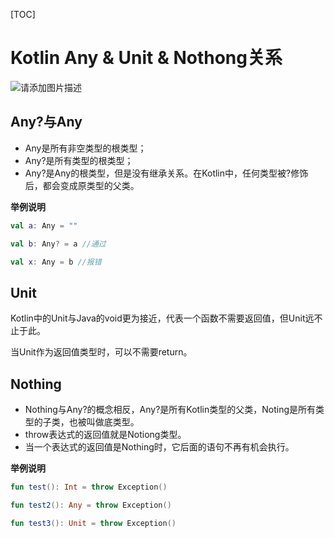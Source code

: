 [TOC]

# Kotlin Any & Unit & Nothong关系

![请添加图片描述](https://img-blog.csdnimg.cn/f2e880bd7fc740aba037de52651588f9.png?x-oss-process=image/watermark,type_d3F5LXplbmhlaQ,shadow_50,text_Q1NETiBAeGlhbmd4aW9uZ2ZseTkxNQ==,size_20,color_FFFFFF,t_70,g_se,x_16)

## Any?与Any

- Any是所有非空类型的根类型；
- Any?是所有类型的根类型；
- Any?是Any的根类型，但是没有继承关系。在Kotlin中，任何类型被?修饰后，都会变成原类型的父类。

**举例说明**

```kotlin
val a: Any = ""

val b: Any? = a //通过

val x: Any = b //报错
```



## Unit

Kotlin中的Unit与Java的void更为接近，代表一个函数不需要返回值，但Unit远不止于此。

当Unit作为返回值类型时，可以不需要return。



## Nothing

- Nothing与Any?的概念相反，Any?是所有Kotlin类型的父类，Noting是所有类型的子类，也被叫做底类型。
- throw表达式的返回值就是Notiong类型。
- 当一个表达式的返回值是Nothing时，它后面的语句不再有机会执行。

**举例说明**

```kotlin
fun test(): Int = throw Exception()

fun test2(): Any = throw Exception()

fun test3(): Unit = throw Exception()
```



